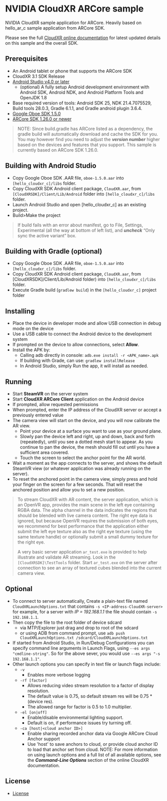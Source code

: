 NVIDIA CloudXR ARCore sample
============================

NVIDIA CloudXR sample application for ARCore. Heavily based on hello_ar_c sample application from ARCore SDK.

Please see the full [CloudXR online documentation](https://docs.nvidia.com/cloudxr-sdk/index.html) for latest updated details on this sample and the overall SDK.

Prerequisites
-------------

* An Android tablet or phone that supports the ARCore SDK
* CloudXR 3.1 SDK Release
* [Android Studio v4.0 or later](https://developer.android.com/studio)
  * (optional) A fully setup Android development environment with Android SDK, Android NDK, and Android Platform Tools and OpenJDK 1.8
* Base required version of tools: Android SDK 25, NDK 21.4.7075529, Build tools 28.0.3, Gradle 6.1.1, and Gradle android plugin 3.6.4.
* [Google Oboe SDK 1.5.0](https://github.com/google/oboe/releases/tag/1.5.0)
* [ARCore SDK 1.26.0 or newer](https://developers.google.com/ar)
> NOTE: Since build.gradle has ARCore listed as a dependency, the gradle build will automatically download and cache the SDK for you.  You may however find you need to adjust the ***version number*** higher based on the devices and features that you support.  This sample is currently based on ARCore SDK 1.26.0.

Building with Android Studio
----------------------------

* Copy Google Oboe SDK .AAR file, `oboe-1.5.0.aar` into `[hello_cloudxr_c]/libs` folder.
* Copy CloudXR SDK Android client package, `CloudXR.aar`, from `[CloudXRSDK]/Client/Lib/Android` folder into `[hello_cloudxr_c]/libs` folder.
* Launch Android Studio and open [hello_cloudxr_c] as an existing project.
* Build>Make the project

>If build fails with an error about manifest, go to File, Settings, Experimental (all the way at bottom of left list), and ***uncheck*** “Only sync the active variant” box.

Building with Gradle (optional)
-------------------------------

* Copy Google Oboe SDK .AAR file, `oboe-1.5.0.aar` into `[hello_cloudxr_c]/libs` folder.
* Copy CloudXR SDK Android client package, `CloudXR.aar`, from [CloudXRSDK]/Client/Lib/Android folder) into `[hello_cloudxr_c]/libs` folder.
* Execute Gradle build (``gradlew build``) in the `[hello_cloudxr_c]` project folder

Installing
----------

* Place the device in developer mode and allow USB connection in debug mode on the device
* Use a USB cable to connect the Android device to the development system
* If prompted on the device to allow connections, select **Allow**.
* Install the APK by:
  * Calling adb directly in console: `adb.exe install -r <APK_name>.apk`
  * If building with Grade, can use: `gradlew installRelease`
  * In Android Studio, simply Run the app, it will install as needed.

Running
-------

* Start **SteamVR** on the server system
* Start **CloudXR ARCore Client** application on the Android device
* If prompted, allow requested permissions
* When prompted, enter the IP address of the CloudXR server or accept a previously entered value
* The camera view will start on the device, and you will now calibrate the AR view.
    * Point your device at a surface you want to use as your ground plane.
    * Slowly pan the device left and right, up and down, back and forth (repeatedly), until you see a dotted mesh start to appear.  As you continue to pan the device, the mesh should fill out until you have a sufficient area covered.
    * Touch the screen to select the anchor point for the AR world.
* Wait a moment as the app connects to the server, and shows the default SteamVR view (or whatever application was already running on the server).
* To reset the anchored point in the camera view, simply press and hold your finger on the screen for a few seconds.  That will reset the anchored position and allow you to set a new position.

> To stream CloudXR with AR content, the server application, which is an OpenVR app, provides the main scene in the left eye containing RGBA data. The alpha channel in the data indicates the regions that should be blended with live camera content. The right eye data is ignored, but because OpenVR requires the submission of both eyes, we recommend for best performance that the application either submit the left eye texture also as the right eye texture (using the same texture handle) or optionally submit a small dummy texture for the right eye.
>
>A very basic server application `ar_test.exe` is provided to help illustrate and validate AR streaming.  Look in the `[CloudXRSDK]\TestTools` folder.  Start `ar_test.exe` on the server after connection to see an array of textured cubes blended into the current camera view.

Optional
--------

* To connect to server automatically, Create a plain-text file named `CloudXRLaunchOptions.txt` that contains `-s <IP-address-CloudXR-server>` for example, for a server with *IP = 192.168.1.1* the file should contain `-s 192.168.1.1`.
* Then copy the file to the root folder of device sdcard
    * via MTP/Explorer just drag and drop to root of the sdcard
    * or using ADB from command prompt, use `adb push CloudXRLaunchOptions.txt /sdcard/CloudXRLaunchOptions.txt`
* If started from Android Studio, in Run/Debug Configurations you can specify command line arguments in Launch Flags, using `--es args "cmdline-string"`. So for the above sever, you would use `--es args "-s 192.168.1.1"`.
* Other launch options you can specify in text file or launch flags include:
    * `-v`
        * Enables more verbose logging
    * `-rf [factor]`
        * Allows reducing video stream resolution to a factor of display resolution.
        * The default value is 0.75, so default stream res will be 0.75 * (device res).
        * The allowed range for factor is 0.5 to 1.0 multiplier.
    * `-el [on|off]`
        * Enable/disable environmental lighting support.
        * Default is on, if performance issues try turning off.
    * `-ca [host|<cloud anchor ID>]`
        * Enable sharing recorded anchor data via Google ARCore Cloud Anchor support
        * Use 'host' to save anchors to cloud, or provide cloud anchor ID to load that anchor set from cloud.
NOTE: For more information on using launch options and a full list of all available options, see the ***Command-Line Options*** section of the online CloudXR documentation.

License
----------------------

* [License](license.txt)
